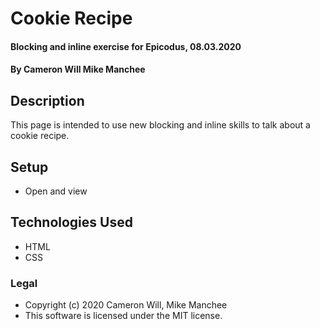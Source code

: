 # Cookie Recipe

#### Blocking and inline exercise for Epicodus, 08.03.2020

#### By Cameron Will Mike Manchee

## Description

This page is intended to use new blocking and inline skills to talk about a cookie recipe.

## Setup

* Open and view

## Technologies Used

* HTML
* CSS

### Legal

* Copyright (c) 2020 Cameron Will, Mike Manchee
* This software is licensed under the MIT license.